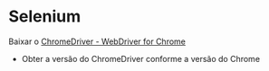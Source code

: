 # Selenium

Baixar o [ChromeDriver - WebDriver for Chrome](https://chromedriver.chromium.org/downloads)

  - Obter a versão do ChromeDriver conforme a versão do Chrome
